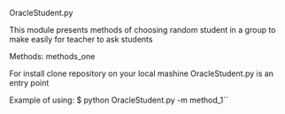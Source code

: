OracleStudent.py

This module presents methods of choosing random student in a group to make easily for teacher to ask students

Methods: methods_one

For install clone repository on your local mashine OracleStudent.py is an entry point

Example of using: $ python OracleStudent.py -m method_1``
